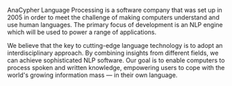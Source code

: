 

AnaCypher Language Processing is a software company that was set up in 2005 in order to meet the challenge of making computers understand and use human languages. The primary focus of development is an NLP engine which will be used to power a range of applications.

We believe that the key to cutting-edge language technology is to adopt an interdisciplinary approach. By combining insights from different fields, we can achieve sophisticated NLP software. Our goal is to enable computers to process spoken and written knowledge, empowering users to cope with the world's growing information mass — in their own language.